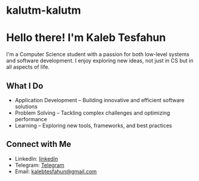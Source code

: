 # kalutm-kalutm
# Hello there! I'm Kaleb Tesfahun

I'm a Computer Science student with a passion for both low-level systems and software development. I enjoy exploring new ideas, not just in CS but in all aspects of life.

## What I Do  
- Application Development – Building innovative and efficient software solutions  
- Problem Solving – Tackling complex challenges and optimizing performance  
- Learning – Exploring new tools, frameworks, and best practices  

## Connect with Me  
- LinkedIn: [linkedin](https://www.linkedin.com/in/kaleb-tsefahun-016677308/)  
- Telegram: [Telegram](https://t.me/kalutm)  
- Email: kalebtesfahun@gmail.com
